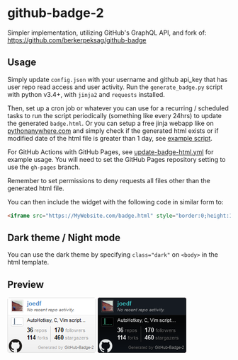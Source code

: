 # github-badge-2
 
Simpler implementation, utilizing GitHub's GraphQL API, and fork of:  
https://github.com/berkerpeksag/github-badge

## Usage
Simply update `config.json` with your username and github api_key that has user repo read access and user activity. Run the `generate_badge.py` script with python v3.4+, with `jinja2` and `requests` installed.

Then, set up a cron job or whatever you can use for a recurring / scheduled tasks to run the script periodically (something like every 24hrs) to update the generated `badge.html`. Or you can setup a free jinja webapp like on [pythonanywhere.com](https://pythonanywhere.com/) and simply check if the generated html exists or if modified date of the html file is greater than 1 day, see [example script](https://gist.github.com/joedf/84279ff7647d554a9d15f280a209c6b7).

For GitHub Actions with GitHub Pages, see [update-badge-html.yml](.github/workflows/update-badge-html.yml) for example usage. You will need to set the GitHub Pages repository setting to use the `gh-pages` branch.

Remember to set permissions to deny requests all files other than the generated html file.

You can then include the widget with the following code in similar form to:
```html
<iframe src="https://MyWebsite.com/badge.html" style="border:0;height:128px;width:200px;overflow:hidden;" frameBorder="0"></iframe>
```

## Dark theme / Night mode
You can use the dark theme by specifying `class="dark"` on `<body>` in the html template.

## Preview
![Light theme](preview.png) ![Dark theme](preview.dark.png)
